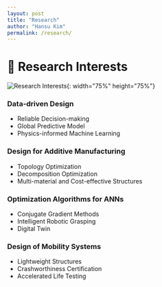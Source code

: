 ```yaml
---
layout: post
title: "Research"
author: "Hansu Kim"
permalink: /research/
---
```


# 🌟 Research Interests   
![Research Interests](https://github.com/user-attachments/assets/5bf2bcba-a5f9-4b17-abda-b9add96ff099){: width="75%" height="75%"}   
   
### Data-driven Design   
* Reliable Decision-making   
* Global Predictive Model   
* Physics-informed Machine Learning   
   
### Design for Additive Manufacturing   
* Topology Optimization   
* Decomposition Optimization
* Multi-material and Cost-effective Structures
   
### Optimization Algorithms for ANNs   
* Conjugate Gradient Methods   
* Intelligent Robotic Grasping   
* Digital Twin   
   
### Design of Mobility Systems
* Lightweight Structures   
* Crashworthiness Certification   
* Accelerated Life Testing   
